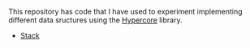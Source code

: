 This repository has code that I have used to experiment implementing different
data sructures using the [Hypercore](https://github.com/holepunchto/hypercore) library.
* [Stack](stack.js)
